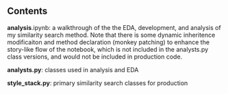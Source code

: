 ## Contents
**analysis**.ipynb: a walkthrough of the the EDA, development, and analysis of my similarity search method. Note that there is some dynamic inheritence modificaiton and method declaration (monkey patching) to enhance the story-like flow of the notebook, which is not included in the analysts.py class versions, and would not be included in production code.

**analysts.py**: classes used in analysis and EDA

**style_stack.py**: primary similarity search classes for production
